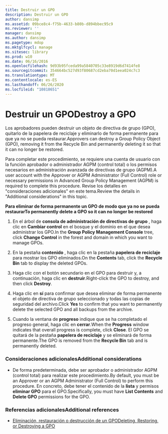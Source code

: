 ```yaml
---
title: Destruir un GPO
description: Destruir un GPO
author: dansimp
ms.assetid: 09bce8c4-f75b-4633-b80b-d894bbec95c9
ms.reviewer: ''
manager: dansimp
ms.author: dansimp
ms.pagetype: mdop
ms.mktglfcycl: manage
ms.sitesec: library
ms.prod: w10
ms.date: 06/16/2016
ms.openlocfilehash: 9d93b95fceda99a5840705c33e8919d6d7414fe8
ms.sourcegitcommit: 354664bc527d93f80687cd2eba70d1eea024c7c3
ms.translationtype: MT
ms.contentlocale: es-ES
ms.lasthandoff: 06/26/2020
ms.locfileid: "10818651"
---
```

# <span data-ttu-id="9df02-103">Destruir un GPO</span><span class="sxs-lookup"><span data-stu-id="9df02-103">Destroy a GPO</span></span>


<span data-ttu-id="9df02-104">Los aprobadores pueden destruir un objeto de directiva de grupo (GPO), quitarlo de la papelera de reciclaje y eliminarlo de forma permanente para que ya no se pueda restaurar.</span><span class="sxs-lookup"><span data-stu-id="9df02-104">Approvers can destroy a Group Policy Object (GPO), removing it from the Recycle Bin and permanently deleting it so that it can no longer be restored.</span></span>

<span data-ttu-id="9df02-105">Para completar este procedimiento, se requiere una cuenta de usuario con la función aprobador o administrador AGPM (control total) o los permisos necesarios en administración avanzada de directivas de grupo (AGPM).</span><span class="sxs-lookup"><span data-stu-id="9df02-105">A user account with the Approver or AGPM Administrator (Full Control) role or necessary permissions in Advanced Group Policy Management (AGPM) is required to complete this procedure.</span></span> <span data-ttu-id="9df02-106">Revise los detalles en "consideraciones adicionales" en este tema.</span><span class="sxs-lookup"><span data-stu-id="9df02-106">Review the details in "Additional considerations" in this topic.</span></span>

**<span data-ttu-id="9df02-107">Para eliminar de forma permanente un GPO de modo que ya no se pueda restaurar</span><span class="sxs-lookup"><span data-stu-id="9df02-107">To permanently delete a GPO so it can no longer be restored</span></span>**

1.  <span data-ttu-id="9df02-108">En el árbol de **consola de administración de directivas de grupo** , haga clic en **Cambiar control** en el bosque y el dominio en el que desea administrar los GPO.</span><span class="sxs-lookup"><span data-stu-id="9df02-108">In the **Group Policy Management Console** tree, click **Change Control** in the forest and domain in which you want to manage GPOs.</span></span>

2.  <span data-ttu-id="9df02-109">En la pestaña **contenido** , haga clic en la pestaña **papelera de reciclaje** para mostrar los GPO eliminados.</span><span class="sxs-lookup"><span data-stu-id="9df02-109">On the **Contents** tab, click the **Recycle Bin** tab to display the deleted GPOs.</span></span>

3.  <span data-ttu-id="9df02-110">Haga clic con el botón secundario en el GPO para destruir y, a continuación, haga clic en **destruir**.</span><span class="sxs-lookup"><span data-stu-id="9df02-110">Right-click the GPO to destroy, and then click **Destroy**.</span></span>

4.  <span data-ttu-id="9df02-111">Haga clic en **sí** para confirmar que desea eliminar de forma permanente el objeto de directiva de grupo seleccionado y todas las copias de seguridad del archivo.</span><span class="sxs-lookup"><span data-stu-id="9df02-111">Click **Yes** to confirm that you want to permanently delete the selected GPO and all backups from the archive.</span></span>

5.  <span data-ttu-id="9df02-112">Cuando la ventana de **progreso** indique que se ha completado el progreso general, haga clic en **cerrar**.</span><span class="sxs-lookup"><span data-stu-id="9df02-112">When the **Progress** window indicates that overall progress is complete, click **Close**.</span></span> <span data-ttu-id="9df02-113">El GPO se quitará de la pestaña **papelera de reciclaje** y se eliminará de forma permanente.</span><span class="sxs-lookup"><span data-stu-id="9df02-113">The GPO is removed from the **Recycle Bin** tab and is permanently deleted.</span></span>

### <span data-ttu-id="9df02-114">Consideraciones adicionales</span><span class="sxs-lookup"><span data-stu-id="9df02-114">Additional considerations</span></span>

-   <span data-ttu-id="9df02-115">De forma predeterminada, debe ser aprobador o administrador AGPM (control total) para realizar este procedimiento.</span><span class="sxs-lookup"><span data-stu-id="9df02-115">By default, you must be an Approver or an AGPM Administrator (Full Control) to perform this procedure.</span></span> <span data-ttu-id="9df02-116">En concreto, debe tener el contenido de la **lista** y permisos **eliminar GPO** para el GPO.</span><span class="sxs-lookup"><span data-stu-id="9df02-116">Specifically, you must have **List Contents** and **Delete GPO** permissions for the GPO.</span></span>

### <span data-ttu-id="9df02-117">Referencias adicionales</span><span class="sxs-lookup"><span data-stu-id="9df02-117">Additional references</span></span>

-   [<span data-ttu-id="9df02-118">Eliminación, restauración o destrucción de un GPO</span><span class="sxs-lookup"><span data-stu-id="9df02-118">Deleting, Restoring, or Destroying a GPO</span></span>](deleting-restoring-or-destroying-a-gpo-agpm40.md)

 

 





